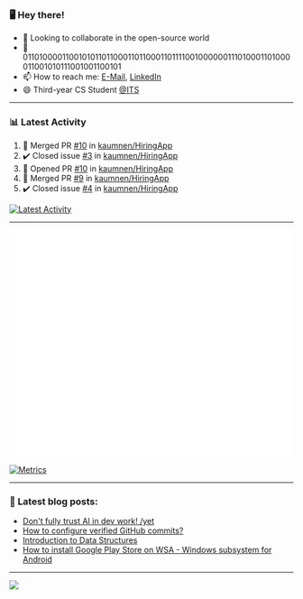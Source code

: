 ### 🖥️ Hey there!

- 👯 Looking to collaborate in the open-source world
- 💬 0110100001100101011011000110110001101111001000000111010001101000011001010111001001100101
- 📫 How to reach me: [E-Mail](mailto:komnenovic@pm.me), [LinkedIn](https://www.linkedin.com/in/komnenovic/)
- 😄 Third-year CS Student [@ITS](https://its.edu.rs)
-----------------------------------
### 📊 Latest Activity
<!--RECENT_ACTIVITY:start-->
1. 🎉 Merged PR [#10](https://github.com/kaumnen/HiringApp/pull/10) in [kaumnen/HiringApp](https://github.com/kaumnen/HiringApp)
2. ✔️ Closed issue [#3](https://github.com/kaumnen/HiringApp/issues/3) in [kaumnen/HiringApp](https://github.com/kaumnen/HiringApp)
3. 💪 Opened PR [#10](https://github.com/kaumnen/HiringApp/pull/10) in [kaumnen/HiringApp](https://github.com/kaumnen/HiringApp)
4. 🎉 Merged PR [#9](https://github.com/kaumnen/HiringApp/pull/9) in [kaumnen/HiringApp](https://github.com/kaumnen/HiringApp)
5. ✔️ Closed issue [#4](https://github.com/kaumnen/HiringApp/issues/4) in [kaumnen/HiringApp](https://github.com/kaumnen/HiringApp)
<!--RECENT_ACTIVITY:end-->

[![Latest Activity](https://github.com/kaumnen/kaumnen/actions/workflows/recent-activity.config.yml/badge.svg)](https://github.com/kaumnen/kaumnen/actions/workflows/recent-activity.config.yml)

-----------------------------------
![Metrics](https://github.com/kaumnen/kaumnen/blob/main/github-metrics.svg)

[![Metrics](https://github.com/kaumnen/kaumnen/actions/workflows/metrics.yml/badge.svg)](https://github.com/kaumnen/kaumnen/actions/workflows/metrics.yml)

-----------------------------------
### 📝 Latest blog posts:
- [Don't fully trust AI in dev work! /yet](https://blog.akom.me/dont-fully-trust-ai-in-dev-work-yet)
- [How to configure verified GitHub commits?](https://kaumnen.tech/how-to-configure-verified-github-commits)
- [Introduction to Data Structures](https://kaumnen.tech/introduction-to-data-structures)
- [How to install Google Play Store on WSA - Windows subsystem for Android](https://kaumnen.tech/how-to-install-google-play-store-on-wsa-windows-subsystem-android)
-----------------------------------

![](https://komarev.com/ghpvc/?username=kaumnen)
